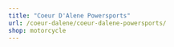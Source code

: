 ```yaml
---
title: "Coeur D'Alene Powersports"
url: /coeur-dalene/coeur-dalene-powersports/
shop: motorcycle
---
```

